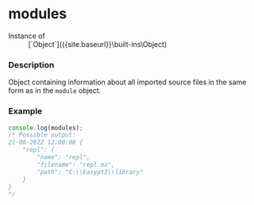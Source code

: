 # modules

<dl>
<dt> Instance of </dt><dd markdown="1">
 [`Object`]({{site.baseurl}}\built-ins\Object) 
</dd>
</dl>

### Description

Object containing information about all imported source files in the 
same form as in the `module` object.

### Example

```js
console.log(modules);
/* Possible output:
21-06-2022 12:00:00 {
    "repl": {
        "name": "repl",
        "filename": "repl.ez",
        "path": "C:\\Easypt2\\library"
    }
}
*/
```

